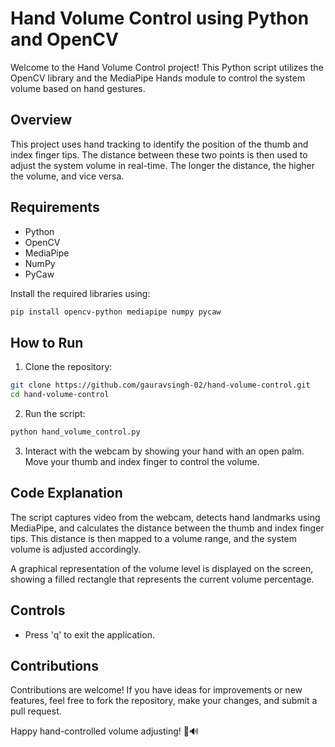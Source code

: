 # Hand Volume Control using Python and OpenCV

Welcome to the Hand Volume Control project! This Python script utilizes the OpenCV library and the MediaPipe Hands module to control the system volume based on hand gestures.

## Overview

This project uses hand tracking to identify the position of the thumb and index finger tips. The distance between these two points is then used to adjust the system volume in real-time. The longer the distance, the higher the volume, and vice versa.

## Requirements

- Python
- OpenCV
- MediaPipe
- NumPy
- PyCaw

Install the required libraries using:

```bash
pip install opencv-python mediapipe numpy pycaw
```

## How to Run

1. Clone the repository:

```bash
git clone https://github.com/gauravsingh-02/hand-volume-control.git
cd hand-volume-control
```

2. Run the script:

```bash
python hand_volume_control.py
```

3. Interact with the webcam by showing your hand with an open palm. Move your thumb and index finger to control the volume.

## Code Explanation

The script captures video from the webcam, detects hand landmarks using MediaPipe, and calculates the distance between the thumb and index finger tips. This distance is then mapped to a volume range, and the system volume is adjusted accordingly.

A graphical representation of the volume level is displayed on the screen, showing a filled rectangle that represents the current volume percentage.

## Controls

- Press 'q' to exit the application.

## Contributions

Contributions are welcome! If you have ideas for improvements or new features, feel free to fork the repository, make your changes, and submit a pull request.

Happy hand-controlled volume adjusting! 🤚🔊
